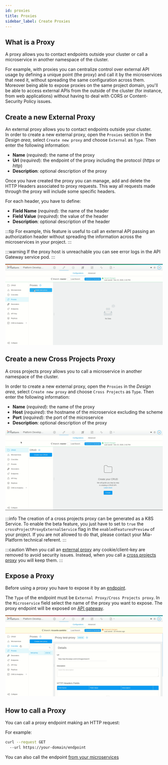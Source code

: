 ```yaml
---
id: proxies
title: Proxies
sidebar_label: Create Proxies
---
```


## What is a Proxy

A proxy allows you to contact endpoints outside your cluster or call a microservice in another namespace of the cluster.

For example, with proxies you can centralize control over external API usage by defining a unique point (the proxy) and call it by the microservices that need it, without spreading the same configuration across them.
Moreover being able to expose proxies on the same project domain, you'll be able to access external APIs from the outside of the cluster (for instance, from web applications) without having to deal with CORS or Content-Security Policy issues.

## Create a new External Proxy

An external proxy allows you to contact endpoints outside your cluster.  
In order to create a new external proxy, open the `Proxies` section in the *Design area*, select `Create new proxy` and choose `External` as `Type`. Then enter the following information:

* **Name** (*required*): the name of the proxy
* **Url** (*required*): the endpoint of the proxy including the protocol (*https* or *http*)
* **Description**: optional description of the proxy

Once you have created the proxy you can manage, add and delete the HTTP Headers associated to proxy requests. This way all requests made through the proxy will include some specific headers.

For each header, you have to define:

* **Field Name** (*required*): the name of the header
* **Field Value** (*required*): the value of the header
* **Description**: optional description of the header

:::tip
For example, this feature is useful to call an external API passing an authorization header without spreading the information across the microservices in your project.
:::

:::warning
If the proxy host is unreachable you can see error logs in the API Gateway service pod.
:::

![external proxy creation](img/how_to_create_external_proxy.gif)

## Create a new Cross Projects Proxy

A cross projects proxy allows you to call a microservice in another namespace of the cluster.

In order to create a new external proxy, open the `Proxies` in the *Design area*, select `Create new proxy` and choose `Cross Projects` as `Type`. Then enter the following information:

* **Name** (*required*): the name of the proxy
* **Host** (*required*): the hostname of the microservice excluding the scheme
* **Port** (*required*): the port of the microservice
* **Description**: optional description of the proxy

![cross proxy creation](img/how_to_create_cross_proxy.gif)

:::info
The creation of a cross projects proxy can be generated as a K8S Service. To enable the beta feature, you just have to set to `true` the `crossProjectProxyExternalService` flag in the `enabledFeaturesPreview` of your project. 
If you are not allowed to do that, please contact your Mia-Platform technical referent.
:::

:::caution
When you call an [external proxy](#create-a-new-external-proxy) any cookie/client-key are removed to avoid security issues. Instead, when you call a [cross projects proxy](#create-a-new-cross-projects-proxy) you will keep them.
:::

## Expose a Proxy

Before using a proxy you have to expose it by an [endpoint](endpoints.md#what-is-an-endpoint).

The `Type` of the endpoint must be `External Proxy/Cross Projects proxy`. In the `Microservice` field select the name of the proxy you want to expose. The proxy endpoint will be exposed on [API gateway](../../../runtime_suite/api-gateway/overview.md).

![Expose proxy](img/how_to_expose_proxy.gif)

## How to call a Proxy

You can call a proxy endpoint making an HTTP request:

For example:

```bash
curl --request GET 
  --url https://your-domain/endpoint 
```

You can also call the endpoint [from your microservices](../../../getting_started/faqs.md)
